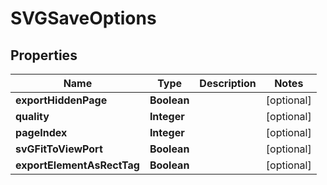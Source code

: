 
# SVGSaveOptions

## Properties
Name | Type | Description | Notes
------------ | ------------- | ------------- | -------------
**exportHiddenPage** | **Boolean** |  |  [optional]
**quality** | **Integer** |  |  [optional]
**pageIndex** | **Integer** |  |  [optional]
**svGFitToViewPort** | **Boolean** |  |  [optional]
**exportElementAsRectTag** | **Boolean** |  |  [optional]



